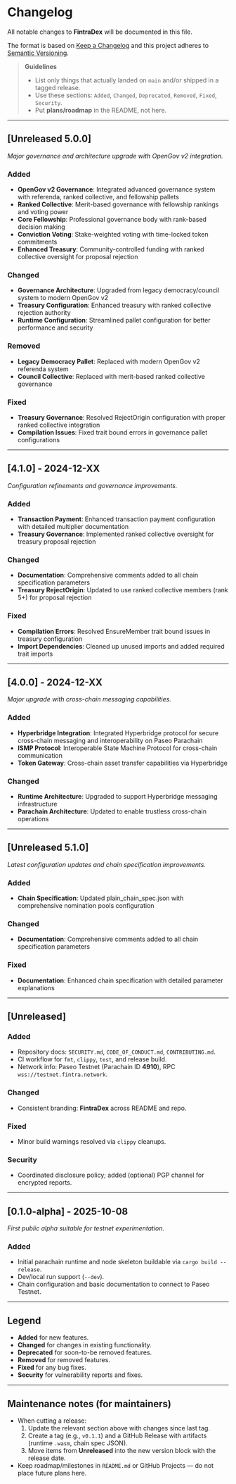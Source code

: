 # Changelog
All notable changes to **FintraDex** will be documented in this file.

The format is based on [Keep a Changelog](https://keepachangelog.com/en/1.0.0/)
and this project adheres to [Semantic Versioning](https://semver.org/spec/v2.0.0.html).

> **Guidelines**
> - List only things that actually landed on `main` and/or shipped in a tagged release.
> - Use these sections: `Added`, `Changed`, `Deprecated`, `Removed`, `Fixed`, `Security`.
> - Put **plans/roadmap** in the README, not here.

---

## [Unreleased 5.0.0]
_Major governance and architecture upgrade with OpenGov v2 integration._

### Added
- **OpenGov v2 Governance**: Integrated advanced governance system with referenda, ranked collective, and fellowship pallets
- **Ranked Collective**: Merit-based governance with fellowship rankings and voting power
- **Core Fellowship**: Professional governance body with rank-based decision making
- **Conviction Voting**: Stake-weighted voting with time-locked token commitments
- **Enhanced Treasury**: Community-controlled funding with ranked collective oversight for proposal rejection

### Changed
- **Governance Architecture**: Upgraded from legacy democracy/council system to modern OpenGov v2
- **Treasury Configuration**: Enhanced treasury with ranked collective rejection authority
- **Runtime Configuration**: Streamlined pallet configuration for better performance and security

### Removed
- **Legacy Democracy Pallet**: Replaced with modern OpenGov v2 referenda system
- **Council Collective**: Replaced with merit-based ranked collective governance

### Fixed
- **Treasury Governance**: Resolved RejectOrigin configuration with proper ranked collective integration
- **Compilation Issues**: Fixed trait bound errors in governance pallet configurations

---

## [4.1.0] - 2024-12-XX
_Configuration refinements and governance improvements._

### Added
- **Transaction Payment**: Enhanced transaction payment configuration with detailed multiplier documentation
- **Treasury Governance**: Implemented ranked collective oversight for treasury proposal rejection

### Changed
- **Documentation**: Comprehensive comments added to all chain specification parameters
- **Treasury RejectOrigin**: Updated to use ranked collective members (rank 5+) for proposal rejection

### Fixed
- **Compilation Errors**: Resolved EnsureMember trait bound issues in treasury configuration
- **Import Dependencies**: Cleaned up unused imports and added required trait imports

---

## [4.0.0] - 2024-12-XX
_Major upgrade with cross-chain messaging capabilities._

### Added
- **Hyperbridge Integration**: Integrated Hyperbridge protocol for secure cross-chain messaging and interoperability on Paseo Parachain
- **ISMP Protocol**: Interoperable State Machine Protocol for cross-chain communication
- **Token Gateway**: Cross-chain asset transfer capabilities via Hyperbridge

### Changed
- **Runtime Architecture**: Upgraded to support Hyperbridge messaging infrastructure
- **Parachain Architecture**: Updated to enable trustless cross-chain operations

---

## [Unreleased 5.1.0]
_Latest configuration updates and chain specification improvements._

### Added
- **Chain Specification**: Updated plain_chain_spec.json with comprehensive nomination pools configuration

### Changed
- **Documentation**: Comprehensive comments added to all chain specification parameters

### Fixed
- **Documentation**: Enhanced chain specification with detailed parameter explanations

---

## [Unreleased]
### Added
- Repository docs: `SECURITY.md`, `CODE_OF_CONDUCT.md`, `CONTRIBUTING.md`.
- CI workflow for `fmt`, `clippy`, `test`, and release build.
- Network info: Paseo Testnet (Parachain ID **4910**), RPC `wss://testnet.fintra.network`.

### Changed
- Consistent branding: **FintraDex** across README and repo.

### Fixed
- Minor build warnings resolved via `clippy` cleanups.

### Security
- Coordinated disclosure policy; added (optional) PGP channel for encrypted reports.

---

## [0.1.0-alpha] - 2025-10-08
_First public alpha suitable for testnet experimentation._

### Added
- Initial parachain runtime and node skeleton buildable via `cargo build --release`.
- Dev/local run support (`--dev`).
- Chain configuration and basic documentation to connect to Paseo Testnet.

---

## Legend
- **Added** for new features.
- **Changed** for changes in existing functionality.
- **Deprecated** for soon-to-be removed features.
- **Removed** for removed features.
- **Fixed** for any bug fixes.
- **Security** for vulnerability reports and fixes.

---

## Maintenance notes (for maintainers)
- When cutting a release:
  1. Update the relevant section above with changes since last tag.
  2. Create a tag (e.g., `v0.1.1`) and a GitHub Release with artifacts (runtime `.wasm`, chain spec JSON).
  3. Move items from **Unreleased** into the new version block with the release date.
- Keep roadmap/milestones in `README.md` or GitHub Projects — do not place future plans here.

